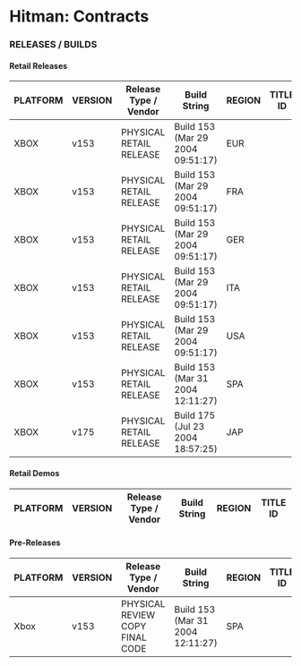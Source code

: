 # Hitman: Contracts

### RELEASES / BUILDS

#### Retail Releases

| PLATFORM | VERSION       | Release Type / Vendor   | Build String                     | REGION | TITLE ID   |
|----------|---------------|-------------------------|----------------------------------|--------|------------|
| XBOX     | v153           | PHYSICAL RETAIL RELEASE | Build 153 (Mar 29 2004 09:51:17) | EUR    |            |
| XBOX     | v153           | PHYSICAL RETAIL RELEASE | Build 153 (Mar 29 2004 09:51:17) | FRA    |            |
| XBOX     | v153           | PHYSICAL RETAIL RELEASE | Build 153 (Mar 29 2004 09:51:17) | GER    |            |
| XBOX     | v153           | PHYSICAL RETAIL RELEASE | Build 153 (Mar 29 2004 09:51:17) | ITA    |            |
| XBOX     | v153           | PHYSICAL RETAIL RELEASE | Build 153 (Mar 29 2004 09:51:17) | USA    |            |
| XBOX     | v153           | PHYSICAL RETAIL RELEASE | Build 153 (Mar 31 2004 12:11:27) | SPA    |            |
| XBOX     | v175           | PHYSICAL RETAIL RELEASE | Build 175 (Jul 23 2004 18:57:25) | JAP    |            |


#### Retail Demos

| PLATFORM | VERSION       | Release Type / Vendor   | Build String                   | REGION | TITLE ID   |
|----------|---------------|-------------------------|--------------------------------|--------|------------|


#### Pre-Releases

| PLATFORM | VERSION       | Release Type / Vendor           | Build String                     | REGION | TITLE ID   |
|----------|---------------|---------------------------------|----------------------------------|--------|------------|
| Xbox     | v153           | PHYSICAL REVIEW COPY FINAL CODE | Build 153 (Mar 31 2004 12:11:27) | SPA    |            |
